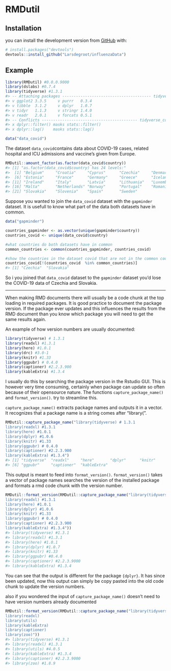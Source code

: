 
# RMDutil

## Installation

you can install the development version from
[GitHub](https://github.com/) with:

``` r
# install.packages("devtools")
devtools::install_github("Larsdegroot/influenzaData")
```

## Example

``` r
library(RMDutil) #0.0.0.9000
library(dslabs) #0.7.4
library(tidyverse) #1.3.1
#> -- Attaching packages --------------------------------------- tidyverse 1.3.1 --
#> v ggplot2 3.3.5     v purrr   0.3.4
#> v tibble  3.1.2     v dplyr   1.0.7
#> v tidyr   1.1.3     v stringr 1.4.0
#> v readr   2.0.1     v forcats 0.5.1
#> -- Conflicts ------------------------------------------ tidyverse_conflicts() --
#> x dplyr::filter() masks stats::filter()
#> x dplyr::lag()    masks stats::lag()
```

``` r
data("data_covid")
```

The dataset `data_covid`contains data about COVID-19 cases, related
hospital and ICU admissions and vaccine’s given from Europe.

``` r
RMDutil::amount_factor(as.factor(data_covid$country))
#> [1] "as.factor(data_covid$country) has 24 levels:"
#>  [1] "Belgium"     "Croatia"     "Cyprus"      "Czechia"     "Denmark"    
#>  [6] "Estonia"     "France"      "Germany"     "Greece"      "Iceland"    
#> [11] "Ireland"     "Italy"       "Latvia"      "Lithuania"   "Luxembourg" 
#> [16] "Malta"       "Netherlands" "Norway"      "Portugal"    "Romania"    
#> [21] "Slovakia"    "Slovenia"    "Spain"       "Sweden"
```

Suppose you wanted to join the `data_covid` dataset with the `gapminder`
dataset. It is usefull to know what part of the data both datasets have
in common.

``` r
data("gapminder")
```

``` r
countries_gapminder <- as.vector(unique(gapminder$country))
countries_covid <- unique(data_covid$country)

#what countries do both datasets have in common
common_countries <- common(countries_gapminder, countries_covid)

#show the countries in the dataset covid that are not in the common countries
countries_covid[!(countries_covid  %in% common_countries)]
#> [1] "Czechia"  "Slovakia"
```

So i you joined that `data_covid` dataset to the `gapminder` dataset
you’d lose the COVID-19 data of Czechia and Slovakia.

------------------------------------------------------------------------

When making RMD documents there will usually be a code chunk at the top
loading in required packages. It is good practice to document the
package version. If the package ever updates and this influences the
results from the RMD document than you know which package you will need
to get the same results again.

An example of how version numbers are usually documented:

``` r
library(tidyverse) # 1.3.1
library(readxl) #1.3.1
library(here) #1.0.1
library(drc) #3.0-1
library(knitr) #1.33
library(ggpubr) # 0.4.0
library(captioner) #2.2.3.900
library(kableExtra) #1.3.4
```

I usually do this by searching the package version in the Rstudio GUI.
This is however very time consuming, certainly when package can update
so often because of their opensource nature. The functions
`capture_package_name()` and `format_version()`. try to streamline this.

`capture_package_name()` extracts package names and outputs it in a
vector. It recognizes that a package name is a string comes after
“library(”.

``` r
RMDutil::capture_package_name("library(tidyverse) # 1.3.1
library(readxl) #1.3.1
library(here) #1.0.1
library(dplyr) #1.0.6
library(knitr) #1.33
library(ggpubr) # 0.4.0
library(captioner) #2.2.3.900
library(kableExtra) #1.3.4")
#> [1] "tidyverse"  "readxl"     "here"       "dplyr"      "knitr"     
#> [6] "ggpubr"     "captioner"  "kableExtra"
```

This output is meant to feed into `format_version()`. `format_version()`
takes a vector of package names searches the version of the installed
package and formats a rmd code chunk with the version number.

``` r
RMDutil::format_version(RMDutil::capture_package_name("library(tidyverse) # 1.3.1
library(readxl) #1.3.1
library(here) #1.0.1
library(dplyr) #1.0.6
library(knitr) #1.33
library(ggpubr) # 0.4.0
library(captioner) #2.2.3.900
library(kableExtra) #1.3.4"))
#> library(tidyverse) #1.3.1
#> library(readxl) #1.3.1
#> library(here) #1.0.1
#> library(dplyr) #1.0.7
#> library(knitr) #1.33
#> library(ggpubr) #0.4.0
#> library(captioner) #2.2.3.9000
#> library(kableExtra) #1.3.4
```

You can see that the output is different for the package `{dplyr}`. It
has since been updated, now this output can simply be copy pasted into
the old code chunk to update the version numbers.

also if you wondered the input of `capture_package_name()` doesn’t need
to have version numbers already documented

``` r
RMDutil::format_version(RMDutil::capture_package_name("library(tidyverse)
library(readxl)
library(utils)
library(kableExtra)
library(captioner)
library(zoo)"))
#> library(tidyverse) #1.3.1
#> library(readxl) #1.3.1
#> library(utils) #4.0.5
#> library(kableExtra) #1.3.4
#> library(captioner) #2.2.3.9000
#> library(zoo) #1.8.9
```
